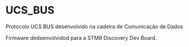 # UCS_BUS
Protocolo UCS BUS desenvolvido na cadeira de Comunicação de Dados

Firmware dedsenvolvidod para a STM8 Discovery Dev Board.